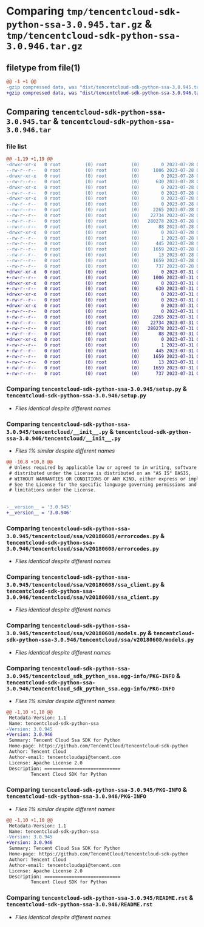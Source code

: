 # Comparing `tmp/tencentcloud-sdk-python-ssa-3.0.945.tar.gz` & `tmp/tencentcloud-sdk-python-ssa-3.0.946.tar.gz`

## filetype from file(1)

```diff
@@ -1 +1 @@
-gzip compressed data, was "dist/tencentcloud-sdk-python-ssa-3.0.945.tar", last modified: Fri Jul 28 00:34:49 2023, max compression
+gzip compressed data, was "dist/tencentcloud-sdk-python-ssa-3.0.946.tar", last modified: Mon Jul 31 00:35:06 2023, max compression
```

## Comparing `tencentcloud-sdk-python-ssa-3.0.945.tar` & `tencentcloud-sdk-python-ssa-3.0.946.tar`

### file list

```diff
@@ -1,19 +1,19 @@
-drwxr-xr-x   0 root         (0) root         (0)        0 2023-07-28 00:34:49.000000 tencentcloud-sdk-python-ssa-3.0.945/
--rw-r--r--   0 root         (0) root         (0)     1006 2023-07-28 00:34:49.000000 tencentcloud-sdk-python-ssa-3.0.945/setup.py
-drwxr-xr-x   0 root         (0) root         (0)        0 2023-07-28 00:34:49.000000 tencentcloud-sdk-python-ssa-3.0.945/tencentcloud/
--rw-r--r--   0 root         (0) root         (0)      630 2023-07-28 00:34:49.000000 tencentcloud-sdk-python-ssa-3.0.945/tencentcloud/__init__.py
-drwxr-xr-x   0 root         (0) root         (0)        0 2023-07-28 00:34:49.000000 tencentcloud-sdk-python-ssa-3.0.945/tencentcloud/ssa/
--rw-r--r--   0 root         (0) root         (0)        0 2023-07-28 00:34:49.000000 tencentcloud-sdk-python-ssa-3.0.945/tencentcloud/ssa/__init__.py
-drwxr-xr-x   0 root         (0) root         (0)        0 2023-07-28 00:34:49.000000 tencentcloud-sdk-python-ssa-3.0.945/tencentcloud/ssa/v20180608/
--rw-r--r--   0 root         (0) root         (0)        0 2023-07-28 00:34:49.000000 tencentcloud-sdk-python-ssa-3.0.945/tencentcloud/ssa/v20180608/__init__.py
--rw-r--r--   0 root         (0) root         (0)     2265 2023-07-28 00:34:49.000000 tencentcloud-sdk-python-ssa-3.0.945/tencentcloud/ssa/v20180608/errorcodes.py
--rw-r--r--   0 root         (0) root         (0)    22734 2023-07-28 00:34:49.000000 tencentcloud-sdk-python-ssa-3.0.945/tencentcloud/ssa/v20180608/ssa_client.py
--rw-r--r--   0 root         (0) root         (0)   280278 2023-07-28 00:34:49.000000 tencentcloud-sdk-python-ssa-3.0.945/tencentcloud/ssa/v20180608/models.py
--rw-r--r--   0 root         (0) root         (0)       88 2023-07-28 00:34:49.000000 tencentcloud-sdk-python-ssa-3.0.945/setup.cfg
-drwxr-xr-x   0 root         (0) root         (0)        0 2023-07-28 00:34:49.000000 tencentcloud-sdk-python-ssa-3.0.945/tencentcloud_sdk_python_ssa.egg-info/
--rw-r--r--   0 root         (0) root         (0)        1 2023-07-28 00:34:49.000000 tencentcloud-sdk-python-ssa-3.0.945/tencentcloud_sdk_python_ssa.egg-info/dependency_links.txt
--rw-r--r--   0 root         (0) root         (0)      445 2023-07-28 00:34:49.000000 tencentcloud-sdk-python-ssa-3.0.945/tencentcloud_sdk_python_ssa.egg-info/SOURCES.txt
--rw-r--r--   0 root         (0) root         (0)     1659 2023-07-28 00:34:49.000000 tencentcloud-sdk-python-ssa-3.0.945/tencentcloud_sdk_python_ssa.egg-info/PKG-INFO
--rw-r--r--   0 root         (0) root         (0)       13 2023-07-28 00:34:49.000000 tencentcloud-sdk-python-ssa-3.0.945/tencentcloud_sdk_python_ssa.egg-info/top_level.txt
--rw-r--r--   0 root         (0) root         (0)     1659 2023-07-28 00:34:49.000000 tencentcloud-sdk-python-ssa-3.0.945/PKG-INFO
--rw-r--r--   0 root         (0) root         (0)      737 2023-07-28 00:34:49.000000 tencentcloud-sdk-python-ssa-3.0.945/README.rst
+drwxr-xr-x   0 root         (0) root         (0)        0 2023-07-31 00:35:06.000000 tencentcloud-sdk-python-ssa-3.0.946/
+-rw-r--r--   0 root         (0) root         (0)     1006 2023-07-31 00:35:06.000000 tencentcloud-sdk-python-ssa-3.0.946/setup.py
+drwxr-xr-x   0 root         (0) root         (0)        0 2023-07-31 00:35:06.000000 tencentcloud-sdk-python-ssa-3.0.946/tencentcloud/
+-rw-r--r--   0 root         (0) root         (0)      630 2023-07-31 00:35:06.000000 tencentcloud-sdk-python-ssa-3.0.946/tencentcloud/__init__.py
+drwxr-xr-x   0 root         (0) root         (0)        0 2023-07-31 00:35:06.000000 tencentcloud-sdk-python-ssa-3.0.946/tencentcloud/ssa/
+-rw-r--r--   0 root         (0) root         (0)        0 2023-07-31 00:35:06.000000 tencentcloud-sdk-python-ssa-3.0.946/tencentcloud/ssa/__init__.py
+drwxr-xr-x   0 root         (0) root         (0)        0 2023-07-31 00:35:06.000000 tencentcloud-sdk-python-ssa-3.0.946/tencentcloud/ssa/v20180608/
+-rw-r--r--   0 root         (0) root         (0)        0 2023-07-31 00:35:06.000000 tencentcloud-sdk-python-ssa-3.0.946/tencentcloud/ssa/v20180608/__init__.py
+-rw-r--r--   0 root         (0) root         (0)     2265 2023-07-31 00:35:06.000000 tencentcloud-sdk-python-ssa-3.0.946/tencentcloud/ssa/v20180608/errorcodes.py
+-rw-r--r--   0 root         (0) root         (0)    22734 2023-07-31 00:35:06.000000 tencentcloud-sdk-python-ssa-3.0.946/tencentcloud/ssa/v20180608/ssa_client.py
+-rw-r--r--   0 root         (0) root         (0)   280278 2023-07-31 00:35:06.000000 tencentcloud-sdk-python-ssa-3.0.946/tencentcloud/ssa/v20180608/models.py
+-rw-r--r--   0 root         (0) root         (0)       88 2023-07-31 00:35:06.000000 tencentcloud-sdk-python-ssa-3.0.946/setup.cfg
+drwxr-xr-x   0 root         (0) root         (0)        0 2023-07-31 00:35:06.000000 tencentcloud-sdk-python-ssa-3.0.946/tencentcloud_sdk_python_ssa.egg-info/
+-rw-r--r--   0 root         (0) root         (0)        1 2023-07-31 00:35:06.000000 tencentcloud-sdk-python-ssa-3.0.946/tencentcloud_sdk_python_ssa.egg-info/dependency_links.txt
+-rw-r--r--   0 root         (0) root         (0)      445 2023-07-31 00:35:06.000000 tencentcloud-sdk-python-ssa-3.0.946/tencentcloud_sdk_python_ssa.egg-info/SOURCES.txt
+-rw-r--r--   0 root         (0) root         (0)     1659 2023-07-31 00:35:06.000000 tencentcloud-sdk-python-ssa-3.0.946/tencentcloud_sdk_python_ssa.egg-info/PKG-INFO
+-rw-r--r--   0 root         (0) root         (0)       13 2023-07-31 00:35:06.000000 tencentcloud-sdk-python-ssa-3.0.946/tencentcloud_sdk_python_ssa.egg-info/top_level.txt
+-rw-r--r--   0 root         (0) root         (0)     1659 2023-07-31 00:35:06.000000 tencentcloud-sdk-python-ssa-3.0.946/PKG-INFO
+-rw-r--r--   0 root         (0) root         (0)      737 2023-07-31 00:35:06.000000 tencentcloud-sdk-python-ssa-3.0.946/README.rst
```

### Comparing `tencentcloud-sdk-python-ssa-3.0.945/setup.py` & `tencentcloud-sdk-python-ssa-3.0.946/setup.py`

 * *Files identical despite different names*

### Comparing `tencentcloud-sdk-python-ssa-3.0.945/tencentcloud/__init__.py` & `tencentcloud-sdk-python-ssa-3.0.946/tencentcloud/__init__.py`

 * *Files 1% similar despite different names*

```diff
@@ -10,8 +10,8 @@
 # Unless required by applicable law or agreed to in writing, software
 # distributed under the License is distributed on an "AS IS" BASIS,
 # WITHOUT WARRANTIES OR CONDITIONS OF ANY KIND, either express or implied.
 # See the License for the specific language governing permissions and
 # limitations under the License.
 
 
-__version__ = '3.0.945'
+__version__ = '3.0.946'
```

### Comparing `tencentcloud-sdk-python-ssa-3.0.945/tencentcloud/ssa/v20180608/errorcodes.py` & `tencentcloud-sdk-python-ssa-3.0.946/tencentcloud/ssa/v20180608/errorcodes.py`

 * *Files identical despite different names*

### Comparing `tencentcloud-sdk-python-ssa-3.0.945/tencentcloud/ssa/v20180608/ssa_client.py` & `tencentcloud-sdk-python-ssa-3.0.946/tencentcloud/ssa/v20180608/ssa_client.py`

 * *Files identical despite different names*

### Comparing `tencentcloud-sdk-python-ssa-3.0.945/tencentcloud/ssa/v20180608/models.py` & `tencentcloud-sdk-python-ssa-3.0.946/tencentcloud/ssa/v20180608/models.py`

 * *Files identical despite different names*

### Comparing `tencentcloud-sdk-python-ssa-3.0.945/tencentcloud_sdk_python_ssa.egg-info/PKG-INFO` & `tencentcloud-sdk-python-ssa-3.0.946/tencentcloud_sdk_python_ssa.egg-info/PKG-INFO`

 * *Files 1% similar despite different names*

```diff
@@ -1,10 +1,10 @@
 Metadata-Version: 1.1
 Name: tencentcloud-sdk-python-ssa
-Version: 3.0.945
+Version: 3.0.946
 Summary: Tencent Cloud Ssa SDK for Python
 Home-page: https://github.com/TencentCloud/tencentcloud-sdk-python
 Author: Tencent Cloud
 Author-email: tencentcloudapi@tencent.com
 License: Apache License 2.0
 Description: ============================
         Tencent Cloud SDK for Python
```

### Comparing `tencentcloud-sdk-python-ssa-3.0.945/PKG-INFO` & `tencentcloud-sdk-python-ssa-3.0.946/PKG-INFO`

 * *Files 1% similar despite different names*

```diff
@@ -1,10 +1,10 @@
 Metadata-Version: 1.1
 Name: tencentcloud-sdk-python-ssa
-Version: 3.0.945
+Version: 3.0.946
 Summary: Tencent Cloud Ssa SDK for Python
 Home-page: https://github.com/TencentCloud/tencentcloud-sdk-python
 Author: Tencent Cloud
 Author-email: tencentcloudapi@tencent.com
 License: Apache License 2.0
 Description: ============================
         Tencent Cloud SDK for Python
```

### Comparing `tencentcloud-sdk-python-ssa-3.0.945/README.rst` & `tencentcloud-sdk-python-ssa-3.0.946/README.rst`

 * *Files identical despite different names*

